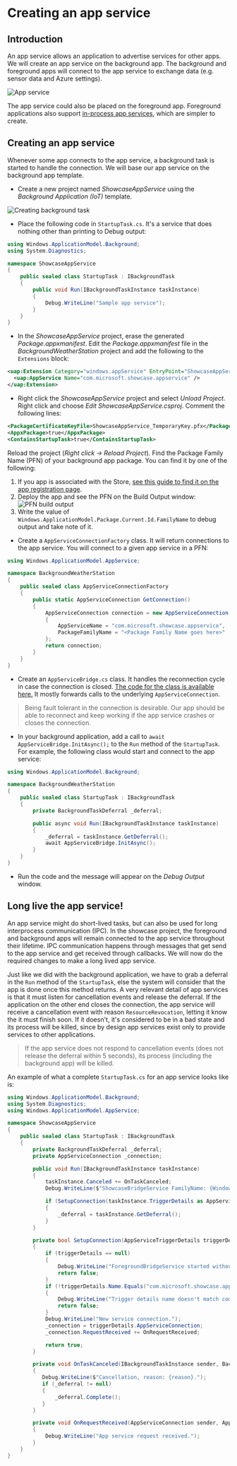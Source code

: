 ---
---
# Creating an app service

## Introduction

An app service allows an application to advertise services for other apps. We will create an app service on the background app. The background and foreground apps will connect to the app service to exchange data (e.g. sensor data and Azure settings).

![App service](AppService.png)

The app service could also be placed on the foreground app. Foreground applications also support [in-process app services](https://docs.microsoft.com/en-us/windows/uwp/launch-resume/convert-app-service-in-process), which are simpler to create.

## Creating an app service

Whenever some app connects to the app service, a background task is started to handle the connection. We will base our app service on the background app template.

* Create a new project named *ShowcaseAppService* using the *Background Application (IoT)* template.

![Creating background task](CreatingBackgroundTask.png)

* Place the following code in `StartupTask.cs`. It's a service that does nothing other than printing to Debug output:

```cs
using Windows.ApplicationModel.Background;
using System.Diagnostics;

namespace ShowcaseAppService
{
    public sealed class StartupTask : IBackgroundTask
    {
        public void Run(IBackgroundTaskInstance taskInstance)
        {
            Debug.WriteLine("Sample app service");
        }
    }
}
```

* In the *ShowcaseAppService* project, erase the generated *Package.appxmanifest*. Edit the *Package.appxmanifest* file in the *BackgroundWeatherStation* project and add the following to the `Extensions` block:

```xml
<uap:Extension Category="windows.appService" EntryPoint="ShowcaseAppService.StartupTask">
  <uap:AppService Name="com.microsoft.showcase.appservice" />
</uap:Extension>
```

* Right click the *ShowcaseAppService* project and select *Unload Project*. Right click and choose *Edit ShowcaseAppService.csproj*. Comment the following lines:

```xml
<PackageCertificateKeyFile>ShowcaseAppService_TemporaryKey.pfx</PackageCertificateKeyFile>
<AppxPackage>true</AppxPackage>
<ContainsStartupTask>true</ContainsStartupTask>
```

Reload the project (*Right click -> Reload Project*). Find the Package Family Name (PFN) of your background app package. You can find it by one of the following:

1. If you app is associated with the Store, [see this guide to find it on the app registration page](../../StoreDeployment/README.md).
2. Deploy the app and see the PFN on the Build Output window:
![PFN build output](PFNBuildOutput.png)
3. Write the value of `Windows.ApplicationModel.Package.Current.Id.FamilyName` to debug output and take note of it.

* Create a `AppServiceConnectionFactory` class. It will return connections to the app service. You will connect to a given app service in a PFN:

```cs
using Windows.ApplicationModel.AppService;

namespace BackgroundWeatherStation
{
    public sealed class AppServiceConnectionFactory
    {
        public static AppServiceConnection GetConnection()
        {
            AppServiceConnection connection = new AppServiceConnection()
            {
                AppServiceName = "com.microsoft.showcase.appservice",
                PackageFamilyName = "<Package Family Name goes here>"
            };
            return connection;
        }
    }
}
```

* Create an `AppServiceBridge.cs` class. It handles the reconnection cycle in case the connection is closed. [The code for the class is available here.](https://github.com/ms-iot/iot-walkthrough/blob/master/CS/BackgroundWeatherStation/AppServiceBridge.cs) It mostly forwards calls to the underlying `AppServiceConnection`.

> Being fault tolerant in the connection is desirable. Our app should be able to reconnect and keep working if the app service crashes or closes the connection.

* In your background application, add a call to `await AppServiceBridge.InitAsync();` to the `Run` method of the `StartupTask`. For example, the following class would start and connect to the app service:

```cs
using Windows.ApplicationModel.Background;

namespace BackgroundWeatherStation
{
    public sealed class StartupTask : IBackgroundTask
    {
        private BackgroundTaskDeferral _deferral;

        public async void Run(IBackgroundTaskInstance taskInstance)
        {
            _deferral = taskInstance.GetDeferral();
            await AppServiceBridge.InitAsync();
        }
    }
}
```

* Run the code and the message will appear on the *Debug Output* window.

## Long live the app service!

An app service might do short-lived tasks, but can also be used for long interprocess communication (IPC). In the showcase project, the foreground and background apps will remain connected to the app service throughout their lifetime. IPC communication happens through messages that get send to the app service and get received through callbacks. We will now do the required changes to make a long lived app service.

Just like we did with the background application, we have to grab a deferral in the `Run` method of the `StartupTask`, else the system will consider that the app is done once this method returns. A very relevant detail of app services is that it must listen for cancellation events and release the deferral. If the application on the other end closes the connection, the app service will receive a cancellation event with reason `ResourceRevocation`, letting it know the it must finish soon. If it doesn't, it's considered to be in a bad state and its process will be killed, since by design app services exist only to provide services to other applications.

> If the app service does not respond to cancellation events (does not release the deferral within 5 seconds), its process (including the background app) will be killed.

An example of what a complete `StartupTask.cs` for an app service looks like is:

```cs
using Windows.ApplicationModel.Background;
using System.Diagnostics;
using Windows.ApplicationModel.AppService;

namespace ShowcaseAppService
{
    public sealed class StartupTask : IBackgroundTask
    {
        private BackgroundTaskDeferral _deferral;
        private AppServiceConnection _connection;

        public void Run(IBackgroundTaskInstance taskInstance)
        {
            taskInstance.Canceled += OnTaskCanceled;
            Debug.WriteLine($"ShowcaseBridgeService FamilyName: {Windows.ApplicationModel.Package.Current.Id.FamilyName}.");

            if (SetupConnection(taskInstance.TriggerDetails as AppServiceTriggerDetails))
            {
                _deferral = taskInstance.GetDeferral();
            }
        }

        private bool SetupConnection(AppServiceTriggerDetails triggerDetails)
        {
            if (triggerDetails == null)
            {
                Debug.WriteLine("ForegroundBridgeService started without details, exiting.");
                return false;
            }
            if (!triggerDetails.Name.Equals("com.microsoft.showcase.appservice"))
            {
                Debug.WriteLine("Trigger details name doesn't match com.microsoft.showcase.bridge, exiting.");
                return false;
            }
            Debug.WriteLine("New service connection.");
            _connection = triggerDetails.AppServiceConnection;
            _connection.RequestReceived += OnRequestReceived;

            return true;
        }

        private void OnTaskCanceled(IBackgroundTaskInstance sender, BackgroundTaskCancellationReason reason)
        {
           Debug.WriteLine($"Cancellation, reason: {reason}.");
           if (_deferral != null)
           {
               _deferral.Complete();
           }
        }

        private void OnRequestReceived(AppServiceConnection sender, AppServiceRequestReceivedEventArgs args)
        {
            Debug.WriteLine("App service request received.");
        }
    }
}
```
